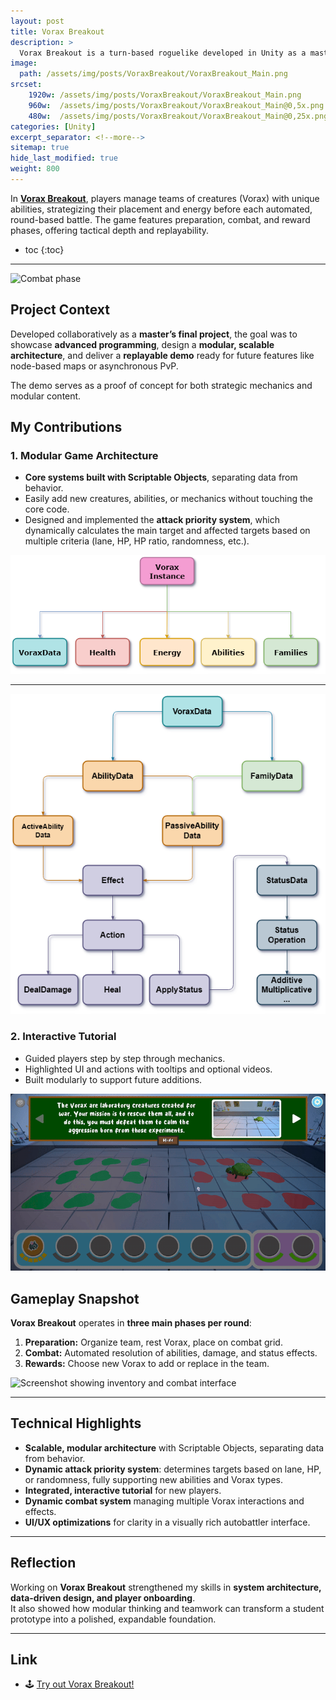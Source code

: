 ```yaml
---
layout: post
title: Vorax Breakout
description: >
  Vorax Breakout is a turn-based roguelike developed in Unity as a master's final project.
image: 
  path: /assets/img/posts/VoraxBreakout/VoraxBreakout_Main.png
srcset:
    1920w: /assets/img/posts/VoraxBreakout/VoraxBreakout_Main.png
    960w:  /assets/img/posts/VoraxBreakout/VoraxBreakout_Main@0,5x.png
    480w:  /assets/img/posts/VoraxBreakout/VoraxBreakout_Main@0,25x.png
categories: [Unity]
excerpt_separator: <!--more-->
sitemap: true
hide_last_modified: true
weight: 800
---
```


In [**Vorax Breakout**](https://eva-qube.itch.io/vorax-breakout), players manage teams of creatures (Vorax) with unique abilities, strategizing their placement and energy before each automated, round-based battle. The game features preparation, combat, and reward phases, offering tactical depth and replayability.

<!--more-->

* toc
{:toc}

---

![Combat phase](/assets/img/posts/VoraxBreakout/VoraxBreakout_Battle.gif)

## Project Context

Developed collaboratively as a **master’s final project**, the goal was to showcase **advanced programming**, design a **modular, scalable architecture**, and deliver a **replayable demo** ready for future features like node-based maps or asynchronous PvP.  

The demo serves as a proof of concept for both strategic mechanics and modular content.


## My Contributions

### 1. Modular Game Architecture

- **Core systems built with Scriptable Objects**, separating data from behavior.  
- Easily add new creatures, abilities, or mechanics without touching the core code.  
- Designed and implemented the **attack priority system**, which dynamically calculates the main target and affected targets based on multiple criteria (lane, HP, HP ratio, randomness, etc.).   


![Diagram of architecture](/assets/img/posts/VoraxBreakout/VoraxBreakout_Main_Architecture00.png)

---

![Diagram of scriptable objects](/assets/img/posts/VoraxBreakout/VoraxBreakout_Main_Architecture01.png)

### 2. Interactive Tutorial
- Guided players step by step through mechanics.  
- Highlighted UI and actions with tooltips and optional videos.  
- Built modularly to support future additions.  

![GIF showing tutorial in action](/assets/img/posts/VoraxBreakout/VoraxBreakout_Tutorial.gif)

## Gameplay Snapshot

**Vorax Breakout** operates in **three main phases per round**:

1. **Preparation:** Organize team, rest Vorax, place on combat grid.  
2. **Combat:** Automated resolution of abilities, damage, and status effects.  
3. **Rewards:** Choose new Vorax to add or replace in the team.

![Screenshot showing inventory and combat interface](/assets/img/posts/VoraxBreakout/VoraxBreakout_Preparation.gif)

---

## Technical Highlights

- **Scalable, modular architecture** with Scriptable Objects, separating data from behavior.  
- **Dynamic attack priority system**: determines targets based on lane, HP, or randomness, fully supporting new abilities and Vorax types.  
- **Integrated, interactive tutorial** for new players.  
- **Dynamic combat system** managing multiple Vorax interactions and effects.  
- **UI/UX optimizations** for clarity in a visually rich autobattler interface.

---

## Reflection

Working on **Vorax Breakout** strengthened my skills in **system architecture, data-driven design, and player onboarding**.  
It also showed how modular thinking and teamwork can transform a student prototype into a polished, expandable foundation.

---

## Link  

- 🕹️ [Try out Vorax Breakout!](https://eva-qube.itch.io/vorax-breakout)